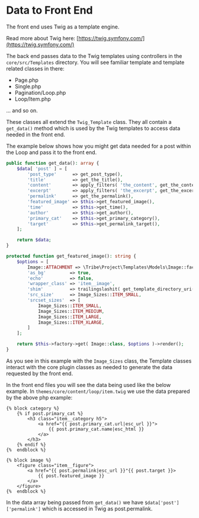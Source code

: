 # Data to Front End

The front end uses Twig as a template engine.

Read more about Twig here: [https://twig.symfony.com/](https://twig.symfony.com/)

The back end passes data to the Twig templates using controllers in the `core/src/Templates` directory.  You will see familiar template and template related classes in there:

- Page.php
- Single.php
- Pagination/Loop.php
- Loop/Item.php

... and so on.

These classes all extend the `Twig_Template` class.  They all contain a `get_data()` method which is used by the Twig templates to access data needed in the front end.

The example below shows how you might get data needed for a post within the Loop and pass it to the front end.

```php
public function get_data(): array {
    $data[ 'post' ] = [
        'post_type'      => get_post_type(),
        'title'          => get_the_title(),
        'content'        => apply_filters( 'the_content', get_the_content() ),
        'excerpt'        => apply_filters( 'the_excerpt', get_the_excerpt() ),
        'permalink'      => get_the_permalink(),
        'featured_image' => $this->get_featured_image(),
        'time'           => $this->get_time(),
        'author'         => $this->get_author(),
        'primary_cat'    => $this->get_primary_category(),
        'target'         => $this->get_permalink_target(),
    ];

    return $data;
}

protected function get_featured_image(): string {
    $options = [
        Image::ATTACHMENT => \Tribe\Project\Templates\Models\Image::factory( get_post_thumbnail_id() ),
        'as_bg'         => true,
        'echo'          => false,
        'wrapper_class' => 'item__image',
        'shim'          => trailingslashit( get_template_directory_uri() ) . 'img/shims/16x9.png',
        'src_size'      => Image_Sizes::ITEM_SMALL,
        'srcset_sizes'  => [
            Image_Sizes::ITEM_SMALL,
            Image_Sizes::ITEM_MEDIUM,
            Image_Sizes::ITEM_LARGE,
            Image_Sizes::ITEM_XLARGE,
        ]
    ];

    return $this->factory->get( Image::class, $options )->render();
}
```

As you see in this example with the `Image_Sizes` class, the Template classes interact with the core plugin classes as needed to generate the data requested by the front end.

In the front end files you will see the data being used like the below example.  In `themes/core/content/loop/item.twig` we use the data prepared by the above php example:

```
{% block category %}
    {% if post.primary_cat %}
        <h3 class="item__category h5">
            <a href="{{ post.primary_cat.url|esc_url }}">
                {{ post.primary_cat.name|esc_html }}
            </a>
        </h3>
    {% endif %}
{%  endblock %}

{% block image %}
    <figure class="item__figure">
        <a href="{{ post.permalink|esc_url }}"{{ post.target }}>
            {{ post.featured_image }}
        </a>
    </figure>
{%  endblock %}
```

In the data array being passed from `get_data()` we have `$data['post']['permalink']` which is accessed in Twig as post.permalink.
